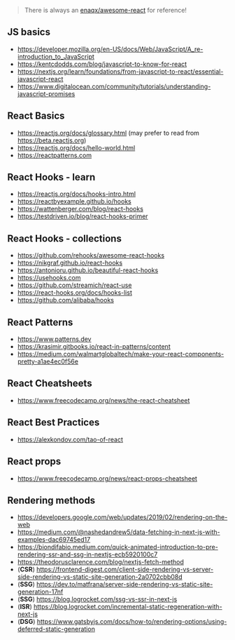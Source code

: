 > There is always an [enaqx/awesome-react](https://github.com/enaqx/awesome-react) for reference!

## JS basics
- https://developer.mozilla.org/en-US/docs/Web/JavaScript/A_re-introduction_to_JavaScript
- https://kentcdodds.com/blog/javascript-to-know-for-react
- https://nextjs.org/learn/foundations/from-javascript-to-react/essential-javascript-react
- https://www.digitalocean.com/community/tutorials/understanding-javascript-promises

## React Basics
- https://reactjs.org/docs/glossary.html (may prefer to read from https://beta.reactjs.org)
- https://reactjs.org/docs/hello-world.html
- https://reactpatterns.com

## React Hooks - learn
- https://reactjs.org/docs/hooks-intro.html
- https://reactbyexample.github.io/hooks
- https://wattenberger.com/blog/react-hooks
- https://testdriven.io/blog/react-hooks-primer

## React Hooks - collections
- https://github.com/rehooks/awesome-react-hooks
- https://nikgraf.github.io/react-hooks
- https://antonioru.github.io/beautiful-react-hooks
- https://usehooks.com
- https://github.com/streamich/react-use
- https://react-hooks.org/docs/hooks-list
- https://github.com/alibaba/hooks

## React Patterns
- https://www.patterns.dev
- https://krasimir.gitbooks.io/react-in-patterns/content
- https://medium.com/walmartglobaltech/make-your-react-components-pretty-a1ae4ec0f56e

## React Cheatsheets
- https://www.freecodecamp.org/news/the-react-cheatsheet

## React Best Practices
- https://alexkondov.com/tao-of-react

## React props
- https://www.freecodecamp.org/news/react-props-cheatsheet

## Rendering methods
- https://developers.google.com/web/updates/2019/02/rendering-on-the-web
- https://medium.com/@nashedandrew5/data-fetching-in-next-js-with-examples-dac69745ed17
- https://biondifabio.medium.com/quick-animated-introduction-to-pre-rendering-ssr-and-ssg-in-nextjs-ecb5920100c7
- https://theodorusclarence.com/blog/nextjs-fetch-method
- (**CSR**) https://frontend-digest.com/client-side-rendering-vs-server-side-rendering-vs-static-site-generation-2a0702cbb08d
- (**SSG**) https://dev.to/matfrana/server-side-rendering-vs-static-site-generation-17nf
- (**SSG**) https://blog.logrocket.com/ssg-vs-ssr-in-next-js
- (**ISR**) https://blog.logrocket.com/incremental-static-regeneration-with-next-js
- (**DSG**) https://www.gatsbyjs.com/docs/how-to/rendering-options/using-deferred-static-generation
